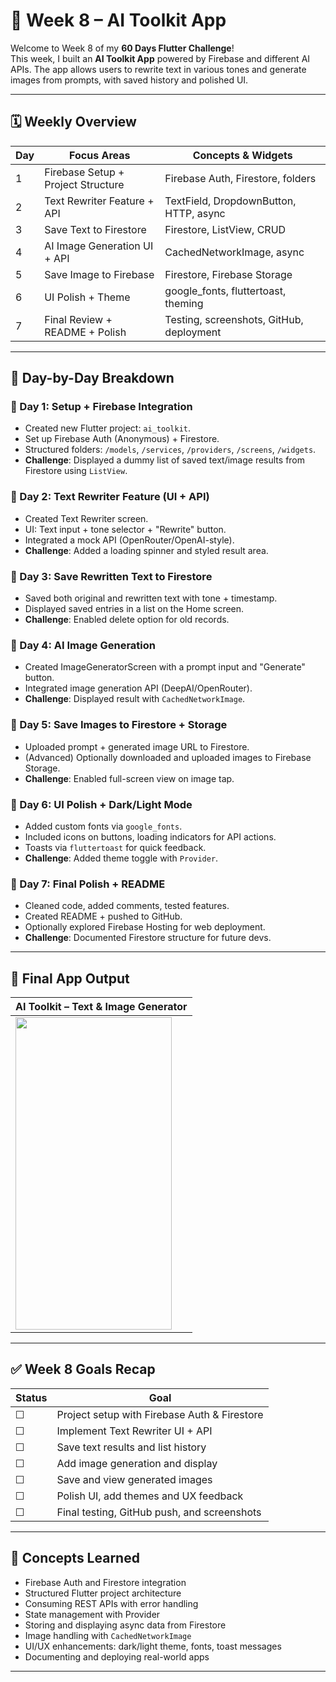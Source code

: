 # 📝 Week 8 – AI Toolkit App

Welcome to Week 8 of my **60 Days Flutter Challenge**!  
This week, I built an **AI Toolkit App** powered by Firebase and different AI APIs. The app allows users to rewrite text in various tones and generate images from prompts, with saved history and polished UI.

---

## 🗓️ Weekly Overview

| Day | Focus Areas                         | Concepts & Widgets |
|-----|-------------------------------------|---------------------|
| 1   | Firebase Setup + Project Structure  | Firebase Auth, Firestore, folders |
| 2   | Text Rewriter Feature + API         | TextField, DropdownButton, HTTP, async |
| 3   | Save Text to Firestore              | Firestore, ListView, CRUD |
| 4   | AI Image Generation UI + API        | CachedNetworkImage, async |
| 5   | Save Image to Firebase              | Firestore, Firebase Storage |
| 6   | UI Polish + Theme                   | google_fonts, fluttertoast, theming |
| 7   | Final Review + README + Polish      | Testing, screenshots, GitHub, deployment |

---

## 🧠 Day-by-Day Breakdown

### 📌 Day 1: Setup + Firebase Integration
- Created new Flutter project: `ai_toolkit`.
- Set up Firebase Auth (Anonymous) + Firestore.
- Structured folders: `/models`, `/services`, `/providers`, `/screens`, `/widgets`.
- **Challenge**: Displayed a dummy list of saved text/image results from Firestore using `ListView`.

### 📌 Day 2: Text Rewriter Feature (UI + API)
- Created Text Rewriter screen.
- UI: Text input + tone selector + "Rewrite" button.
- Integrated a mock API (OpenRouter/OpenAI-style).
- **Challenge**: Added a loading spinner and styled result area.

### 📌 Day 3: Save Rewritten Text to Firestore
- Saved both original and rewritten text with tone + timestamp.
- Displayed saved entries in a list on the Home screen.
- **Challenge**: Enabled delete option for old records.

### 📌 Day 4: AI Image Generation
- Created ImageGeneratorScreen with a prompt input and "Generate" button.
- Integrated image generation API (DeepAI/OpenRouter).
- **Challenge**: Displayed result with `CachedNetworkImage`.

### 📌 Day 5: Save Images to Firestore + Storage
- Uploaded prompt + generated image URL to Firestore.
- (Advanced) Optionally downloaded and uploaded images to Firebase Storage.
- **Challenge**: Enabled full-screen view on image tap.

### 📌 Day 6: UI Polish + Dark/Light Mode
- Added custom fonts via `google_fonts`.
- Included icons on buttons, loading indicators for API actions.
- Toasts via `fluttertoast` for quick feedback.
- **Challenge**: Added theme toggle with `Provider`.

### 📌 Day 7: Final Polish + README
- Cleaned code, added comments, tested features.
- Created README + pushed to GitHub.
- Optionally explored Firebase Hosting for web deployment.
- **Challenge**: Documented Firestore structure for future devs.

---

## 📸 Final App Output

| AI Toolkit – Text & Image Generator |
|------------------------------------|
| <img src="../../Outputs/Week 8.png" width="250" height="500" /> |

---

## ✅ Week 8 Goals Recap

| Status | Goal                                        |
|--------|----------------------------------------------|
| ☐      | Project setup with Firebase Auth & Firestore |
| ☐      | Implement Text Rewriter UI + API             |
| ☐      | Save text results and list history           |
| ☐      | Add image generation and display             |
| ☐      | Save and view generated images               |
| ☐      | Polish UI, add themes and UX feedback        |
| ☐      | Final testing, GitHub push, and screenshots  |

---

## 🧩 Concepts Learned

- Firebase Auth and Firestore integration
- Structured Flutter project architecture
- Consuming REST APIs with error handling
- State management with Provider
- Storing and displaying async data from Firestore
- Image handling with `CachedNetworkImage`
- UI/UX enhancements: dark/light theme, fonts, toast messages
- Documenting and deploying real-world apps

---
